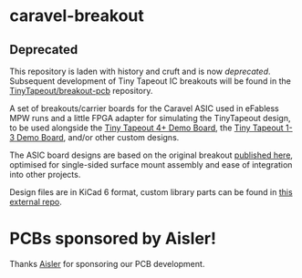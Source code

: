 # caravel-breakout

## Deprecated
This repository is laden with history and cruft and is now *deprecated*.  Subsequent development of Tiny Tapeout IC breakouts will be found in the [TinyTapeout/breakout-pcb](https://raw.githubusercontent.com/TinyTapeout/breakout-pcb) repository.


A set of breakouts/carrier boards for the Caravel ASIC used in eFabless MPW runs and a little FPGA adapter for simulating the TinyTapeout design, to be used alongside the [Tiny Tapeout 4+ Demo Board](https://github.com/TinyTapeout/tt-demo-pcb), the [Tiny Tapeout 1-3 Demo Board](https://github.com/TinyTapeout/tt123-demo-pcb), and/or other custom designs.

The ASIC board designs are based on the original breakout [published here](https://github.com/efabless/caravel_board/tree/main/hardware/breakout), optimised for single-sided surface mount assembly and ease of integration into other projects.

Design files are in KiCad 6 format, custom library parts can be found in [this external repo](https://github.com/omerk/ok-kicad-libs).

# PCBs sponsored by Aisler!

Thanks [Aisler](https://aisler.net/) for sponsoring our PCB development.

